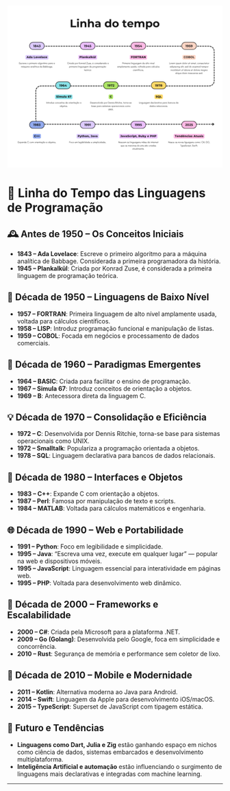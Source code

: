 
![Diagrama de ambientes](./imagens/diagrama_01.png)

# 🧭 Linha do Tempo das Linguagens de Programação

## 🕰️ Antes de 1950 – Os Conceitos Iniciais
- **1843 – Ada Lovelace**: Escreve o primeiro algoritmo para a máquina analítica de Babbage. Considerada a primeira programadora da história.
- **1945 – Plankalkül**: Criada por Konrad Zuse, é considerada a primeira linguagem de programação teórica.

## 🧮 Década de 1950 – Linguagens de Baixo Nível
- **1957 – FORTRAN**: Primeira linguagem de alto nível amplamente usada, voltada para cálculos científicos.
- **1958 – LISP**: Introduz programação funcional e manipulação de listas.
- **1959 – COBOL**: Focada em negócios e processamento de dados comerciais.

## 🧠 Década de 1960 – Paradigmas Emergentes
- **1964 – BASIC**: Criada para facilitar o ensino de programação.
- **1967 – Simula 67**: Introduz conceitos de orientação a objetos.
- **1969 – B**: Antecessora direta da linguagem C.

## 💡 Década de 1970 – Consolidação e Eficiência
- **1972 – C**: Desenvolvida por Dennis Ritchie, torna-se base para sistemas operacionais como UNIX.
- **1972 – Smalltalk**: Populariza a programação orientada a objetos.
- **1978 – SQL**: Linguagem declarativa para bancos de dados relacionais.

## 🧱 Década de 1980 – Interfaces e Objetos
- **1983 – C++**: Expande C com orientação a objetos.
- **1987 – Perl**: Famosa por manipulação de texto e scripts.
- **1984 – MATLAB**: Voltada para cálculos matemáticos e engenharia.

## 🌐 Década de 1990 – Web e Portabilidade
- **1991 – Python**: Foco em legibilidade e simplicidade.
- **1995 – Java**: “Escreva uma vez, execute em qualquer lugar” — popular na web e dispositivos móveis.
- **1995 – JavaScript**: Linguagem essencial para interatividade em páginas web.
- **1995 – PHP**: Voltada para desenvolvimento web dinâmico.

## 🚀 Década de 2000 – Frameworks e Escalabilidade
- **2000 – C#**: Criada pela Microsoft para a plataforma .NET.
- **2009 – Go (Golang)**: Desenvolvida pelo Google, foca em simplicidade e concorrência.
- **2010 – Rust**: Segurança de memória e performance sem coletor de lixo.

## 📱 Década de 2010 – Mobile e Modernidade
- **2011 – Kotlin**: Alternativa moderna ao Java para Android.
- **2014 – Swift**: Linguagem da Apple para desenvolvimento iOS/macOS.
- **2015 – TypeScript**: Superset de JavaScript com tipagem estática.

## 🔮 Futuro e Tendências
- **Linguagens como Dart, Julia e Zig** estão ganhando espaço em nichos como ciência de dados, sistemas embarcados e desenvolvimento multiplataforma.
- **Inteligência Artificial e automação** estão influenciando o surgimento de linguagens mais declarativas e integradas com machine learning.

---